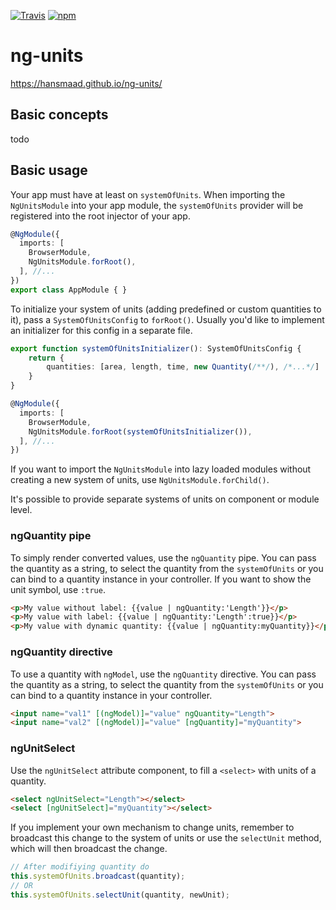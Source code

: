 [![Travis](https://img.shields.io/travis/hansmaad/ng-units.svg)](https://travis-ci.org/hansmaad/ng-units)
[![npm](https://img.shields.io/npm/v/ng-units.svg)](https://www.npmjs.com/package/ng-units)

# ng-units

https://hansmaad.github.io/ng-units/

## Basic concepts
todo
## Basic usage

Your app must have at least on `systemOfUnits`. When importing the `NgUnitsModule` into your app module, the `systemOfUnits` provider will be registered into the root injector of your app.

```typescript
@NgModule({
  imports: [
    BrowserModule,
    NgUnitsModule.forRoot(),
  ], //...
})
export class AppModule { }
```
To initialize your system of units (adding predefined or custom quantities to it), pass a `SystemOfUnitsConfig` to `forRoot()`. Usually you'd like to implement an initializer for this config in a separate file.

```typescript
export function systemOfUnitsInitializer(): SystemOfUnitsConfig {
    return {
        quantities: [area, length, time, new Quantity(/**/), /*...*/]
    }
}

@NgModule({
  imports: [
    BrowserModule,
    NgUnitsModule.forRoot(systemOfUnitsInitializer()),
  ], //...
})
```

If you want to import the `NgUnitsModule` into lazy loaded modules without creating a new system of units, use `NgUnitsModule.forChild()`. 

It's possible to provide separate systems of units on component or module level. 

### ngQuantity pipe
To simply render converted values, use the `ngQuantity` pipe. 
You can pass the quantity as a string, to select the quantity from the `systemOfUnits`
or you can bind to a quantity instance in your controller.
If you want to show the unit symbol, use `:true`.

```html
<p>My value without label: {{value | ngQuantity:'Length'}}</p>
<p>My value with label: {{value | ngQuantity:'Length':true}}</p>
<p>My value with dynamic quantity: {{value | ngQuantity:myQuantity}}</p>
```

### ngQuantity directive
To use a quantity with `ngModel`, use the `ngQuantity` directive.
You can pass the quantity as a string, to select the quantity from the `systemOfUnits`
or you can bind to a quantity instance in your controller.

```html
<input name="val1" [(ngModel)]="value" ngQuantity="Length">
<input name="val2" [(ngModel)]="value" [ngQuantity]="myQuantity">
```

### ngUnitSelect

Use the `ngUnitSelect` attribute component, to fill a `<select>` with units of a quantity.
```html
<select ngUnitSelect="Length"></select>
<select [ngUnitSelect]="myQuantity"></select>
```
If you implement your own mechanism to change units, remember to broadcast this change to the system of units or use the `selectUnit` method, which will then broadcast the change.

```typescript
// After modifiying quantity do
this.systemOfUnits.broadcast(quantity);
// OR
this.systemOfUnits.selectUnit(quantity, newUnit);
```